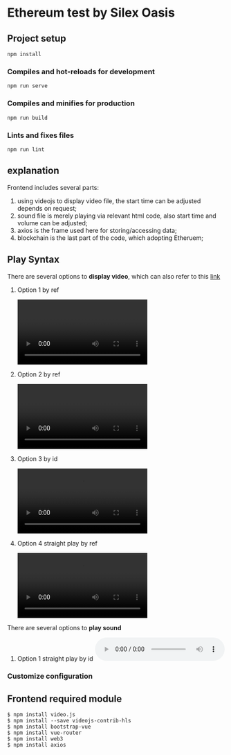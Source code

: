 # Ethereum test by Silex Oasis

## Project setup
```
npm install
```

### Compiles and hot-reloads for development
```
npm run serve
```

### Compiles and minifies for production
```
npm run build
```

### Lints and fixes files
```
npm run lint
```

## explanation

Frontend includes several parts:
1. using videojs to display video file, the start time can be adjusted depends on request;
2. sound file is merely playing via relevant html code, also start time and volume can be adjusted;
3. axios is the frame used here for storing/accessing data;
4. blockchain is the last part of the code, which adopting Etheruem;   


## Play Syntax


There are several options to **display video**, which can also refer to this [link]( https://docs.videojs.com/tutorial-player-workflows.html#dealing-with-the-source-or-the-poster-on-the-player)

1. Option 1 by ref
    
    <html>
        <video ref="videoPlayer" class="video-js vjs-default-skin vjs-16-9" data-setup="{}"></video>
    </html>
    <script>
    const videoDisplay = this.$refs.videoPlayer;
    videojs(videoDisplay, {
        autoplay: true, 
        loop: true, //video will auto play after finished
        preload: 'auto',
        aspectoRatio: '16:9',
        bigPlayButton: false,
        textTrackDisplay: false,
        posterImage: false,
        errorDisplay: false,
        controlBar: {
            timeDivider: true,
            durationDisplay: true,
            remainingTimeDisplay: true
          }
        width: '450',
        height: '600'
        source: [
            {
                type: 'video/mp4',
                src: 'http://'
            }
        ],
      }, function () {videoDisplay.play()})
    </script>
2. Option 2 by ref
    <html>
        <video ref="videoPlayer" class="video-js vjs-default-skin vjs-16-9" data-setup="{}"></video>
    </html>
    <script>
        const videoDisplay = this.$refs.videoPlayer
        videojs(videoDisplay, function () {videoDisplay.currentTime = 10; videoDisplay.play()})
    </script>
3. Option 3 by id
    <html>
        <video id="videoPlayer" class="video-js vjs-default-skin vjs-16-9" data-setup="{}">
            <source src='https://www.youtube.com/watch?v=Y-iVuV__cD8'>
        </video>
    </html>
    <script>
        var localVideo = document.getElementById("videoPlayer");
        this.localVideo = videojs(document.getElementById("videoPlayer"), { "techOrder": ["youtube", "hls","flash","html5"]}, function () {})
    </script>
4. Option 4 straight play by ref
    <html>
        <video ref="videoPlayer" class="video-js vjs-default-skin vjs-16-9" data-setup="{}">
            <source src='https://www.youtube.com/watch?v=Y-iVuV__cD8'>
        </video>
    </html>
    <script>
        const videoDisplay = videojs(this.$refs.videoPlayer);
        videoDisplay01.play();
    </script>


There are several options to **play sound**
1. Option 1 straight play by id
    <html>
      <audio id="Sound" controls autoplay preload="auto">
        <source src="./folder/file">
      </audio>
    </html>
    <script>
        var soundTrack = document.getElementById("Sound");
        soundTrack.play(soundTrack.currentTime = 20, soundTrack.volume = 0.5);
    </script>

### Customize configuration

## Frontend required module
```
$ npm install video.js
$ npm install --save videojs-contrib-hls
$ npm install bootstrap-vue
$ npm install vue-router
$ npm install web3
$ npm install axios
```



